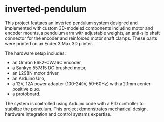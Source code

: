 # inverted-pendulum
This project features an inverted pendulum system designed and implemented with custom 3D-modeled components including motor and encoder mounts, a pendulum arm with adjustable weights, an anti-slip shaft connector for the encoder and reinforced motor shaft clamps. These parts were printed on an Ender 3 Max 3D printer. 

The hardware setup includes:
- an Omron E6B2-CWZ6C encoder, 
- a Sankyo 557815 DC brushed motor, 
- an L298N motor driver, 
- an Arduino Uno,
- a 12V, 12A power adapter (100-240V, 50-60Hz) with a 2.1mm center-positive plug, 
- a protoboard. 

The system is controlled using Arduino code with a PID controller to stabilize the pendulum. This project demonstrates mechanical design, hardware integration and control systems expertise.
